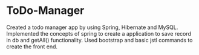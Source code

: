 # ToDo-Manager
Created a todo manager app by using Spring, Hibernate and MySQL.
Implemented the concepts of spring to create a application to save record in db and getAll() functionality.
Used bootstrap and basic jstl commands to create the front end.
